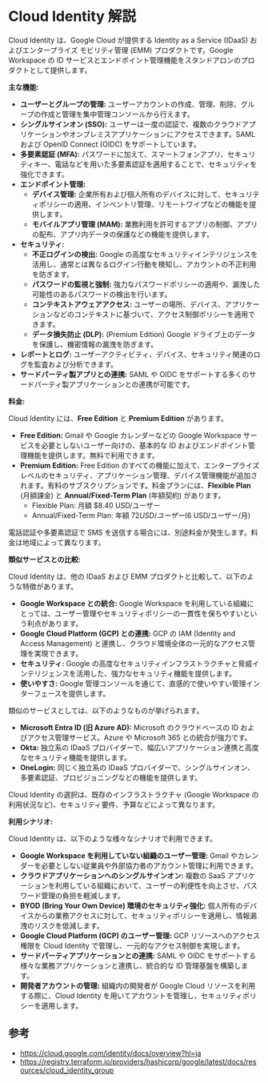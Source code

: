 # Cloud Identity 解説

Cloud Identity は、Google Cloud が提供する Identity as a Service (IDaaS) およびエンタープライズ モビリティ管理 (EMM) プロダクトです。Google Workspace の ID サービスとエンドポイント管理機能をスタンドアロンのプロダクトとして提供します。

**主な機能:**

* **ユーザーとグループの管理:** ユーザーアカウントの作成、管理、削除、グループの作成と管理を集中管理コンソールから行えます。
* **シングルサインオン (SSO):** ユーザーは一度の認証で、複数のクラウドアプリケーションやオンプレミスアプリケーションにアクセスできます。SAML および OpenID Connect (OIDC) をサポートしています。
* **多要素認証 (MFA):** パスワードに加えて、スマートフォンアプリ、セキュリティキー、電話などを用いた多要素認証を適用することで、セキュリティを強化できます。
* **エンドポイント管理:**
    * **デバイス管理:** 企業所有および個人所有のデバイスに対して、セキュリティポリシーの適用、インベントリ管理、リモートワイプなどの機能を提供します。
    * **モバイルアプリ管理 (MAM):** 業務利用を許可するアプリの制御、アプリの配布、アプリ内データの保護などの機能を提供します。
* **セキュリティ:**
    * **不正ログインの検出:** Google の高度なセキュリティインテリジェンスを活用し、通常とは異なるログイン行動を検知し、アカウントの不正利用を防ぎます。
    * **パスワードの監視と強制:** 強力なパスワードポリシーの適用や、漏洩した可能性のあるパスワードの検出を行います。
    * **コンテキストアウェアアクセス:** ユーザーの場所、デバイス、アプリケーションなどのコンテキストに基づいて、アクセス制御ポリシーを適用できます。
    * **データ損失防止 (DLP):** (Premium Edition) Google ドライブ上のデータを保護し、機密情報の漏洩を防ぎます。
* **レポートとログ:** ユーザーアクティビティ、デバイス、セキュリティ関連のログを監査および分析できます。
* **サードパーティ製アプリとの連携:** SAML や OIDC をサポートする多くのサードパーティ製アプリケーションとの連携が可能です。

**料金:**

Cloud Identity には、**Free Edition** と **Premium Edition** があります。

* **Free Edition:** Gmail や Google カレンダーなどの Google Workspace サービスを必要としないユーザー向けの、基本的な ID およびエンドポイント管理機能を提供します。無料で利用できます。
* **Premium Edition:** Free Edition のすべての機能に加えて、エンタープライズレベルのセキュリティ、アプリケーション管理、デバイス管理機能が追加されます。有料のサブスクリプションです。料金プランには、**Flexible Plan** (月額課金) と **Annual/Fixed-Term Plan** (年額契約) があります。
    * Flexible Plan: 月額 $8.40 USD/ユーザー
    * Annual/Fixed-Term Plan: 年額 $72 USD/ユーザー ($6 USD/ユーザー/月)

電話認証や多要素認証で SMS を送信する場合には、別途料金が発生します。料金は地域によって異なります。

**類似サービスとの比較:**

Cloud Identity は、他の IDaaS および EMM プロダクトと比較して、以下のような特徴があります。

* **Google Workspace との統合:** Google Workspace を利用している組織にとっては、ユーザー管理やセキュリティポリシーの一貫性を保ちやすいという利点があります。
* **Google Cloud Platform (GCP) との連携:** GCP の IAM (Identity and Access Management) と連携し、クラウド環境全体の一元的なアクセス管理を実現できます。
* **セキュリティ:** Google の高度なセキュリティインフラストラクチャと脅威インテリジェンスを活用した、強力なセキュリティ機能を提供します。
* **使いやすさ:** Google 管理コンソールを通じて、直感的で使いやすい管理インターフェースを提供します。

類似のサービスとしては、以下のようなものが挙げられます。

* **Microsoft Entra ID (旧 Azure AD):** Microsoft のクラウドベースの ID およびアクセス管理サービス。Azure や Microsoft 365 との統合が強力です。
* **Okta:** 独立系の IDaaS プロバイダーで、幅広いアプリケーション連携と高度なセキュリティ機能を提供します。
* **OneLogin:** 同じく独立系の IDaaS プロバイダーで、シングルサインオン、多要素認証、プロビジョニングなどの機能を提供します。

Cloud Identity の選択は、既存のインフラストラクチャ (Google Workspace の利用状況など)、セキュリティ要件、予算などによって異なります。

**利用シナリオ:**

Cloud Identity は、以下のような様々なシナリオで利用できます。

* **Google Workspace を利用していない組織のユーザー管理:** Gmail やカレンダーを必要としない従業員や外部協力者のアカウント管理に利用できます。
* **クラウドアプリケーションへのシングルサインオン:** 複数の SaaS アプリケーションを利用している組織において、ユーザーの利便性を向上させ、パスワード管理の負担を軽減します。
* **BYOD (Bring Your Own Device) 環境のセキュリティ強化:** 個人所有のデバイスからの業務アクセスに対して、セキュリティポリシーを適用し、情報漏洩のリスクを低減します。
* **Google Cloud Platform (GCP) のユーザー管理:** GCP リソースへのアクセス権限を Cloud Identity で管理し、一元的なアクセス制御を実現します。
* **サードパーティアプリケーションとの連携:** SAML や OIDC をサポートする様々な業務アプリケーションと連携し、統合的な ID 管理基盤を構築します。
* **開発者アカウントの管理:** 組織内の開発者が Google Cloud リソースを利用する際に、Cloud Identity を用いてアカウントを管理し、セキュリティポリシーを適用します。

## 参考

- https://cloud.google.com/identity/docs/overview?hl=ja
- https://registry.terraform.io/providers/hashicorp/google/latest/docs/resources/cloud_identity_group
